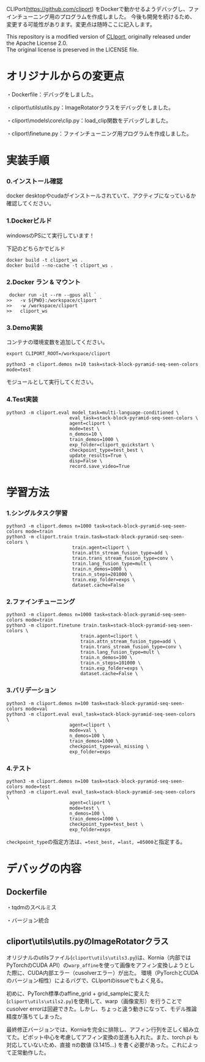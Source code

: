 CLIPort(https://github.com/cliport) をDockerで動かせるようデバッグし、ファインチューニング用のプログラムを作成しました。
今後も開発を続けるため、変更する可能性があります。変更点は随時ここに記入します。

This repository is a modified version of [CLIport](https://github.com/cliport/cliport), originally released under the Apache License 2.0.  
The original license is preserved in the LICENSE file.


# オリジナルからの変更点
・Dockerfile：デバッグをしました。

・cliport\utils\utils.py：ImageRotatorクラスをデバッグをしました。

・cliport\models\core\clip.py：load_clip関数をデバッグしました。

・cliport\finetune.py：ファインチューニング用プログラムを作成しました。

# 実装手順
### 0.インストール確認
docker desktopやcudaがインストールされていて、アクティブになっているか確認してください。

### 1.Dockerビルド
windowsのPSにて実行しています！

下記のどちらかでビルド
```
docker build -t cliport_ws .
docker build --no-cache -t cliport_ws .
```

### 2.Docker ラン & マウント
```
 docker run -it --rm --gpus all `
>>   -v ${PWD}:/workspace/cliport `
>>   -w /workspace/cliport `
>>   cliport_ws
```

### 3.Demo実装
コンテナの環境変数を追加してください。
```
export CLIPORT_ROOT=/workspace/cliport
```

```
python3 -m cliport.demos n=10 task=stack-block-pyramid-seq-seen-colors mode=test
```
モジュールとして実行してください。

### 4.Test実装
```
python3 -m cliport.eval model_task=multi-language-conditioned \
                       eval_task=stack-block-pyramid-seq-seen-colors \
                       agent=cliport \
                       mode=test \
                       n_demos=10 \
                       train_demos=1000 \
                       exp_folder=cliport_quickstart \
                       checkpoint_type=test_best \
                       update_results=True \
                       disp=False \
                       record.save_video=True
```

# 学習方法
### 1.シングルタスク学習
```
python3 -m cliport.demos n=1000 task=stack-block-pyramid-seq-seen-colors mode=train
python3 -m cliport.train train.task=stack-block-pyramid-seq-seen-colors \
                        train.agent=cliport \
                        train.attn_stream_fusion_type=add \
                        train.trans_stream_fusion_type=conv \
                        train.lang_fusion_type=mult \
                        train.n_demos=1000 \
                        train.n_steps=201000 \
                        train.exp_folder=exps \
                        dataset.cache=False 
```
### 2.ファインチューニング
```
python3 -m cliport.demos n=1000 task=stack-block-pyramid-seq-seen-colors mode=train
python3 -m cliport.finetune train.task=stack-block-pyramid-seq-seen-colors \
                           train.agent=cliport \
                           train.attn_stream_fusion_type=add \
                           train.trans_stream_fusion_type=conv \
                           train.lang_fusion_type=mult \
                           train.n_demos=100 \
                           train.n_steps=101000 \
                           train.exp_folder=exps \
                           dataset.cache=False \
```
### 3.バリデーション
```
python3 -m cliport.demos n=100 task=stack-block-pyramid-seq-seen-colors mode=val
python3 -m cliport.eval eval_task=stack-block-pyramid-seq-seen-colors \
                       agent=cliport \
                       mode=val \
                       n_demos=100 \
                       train_demos=1000 \
                       checkpoint_type=val_missing \
                       exp_folder=exps 
```

### 4.テスト
```
python3 -m cliport.demos n=100 task=stack-block-pyramid-seq-seen-colors mode=test
python3 -m cliport.eval eval_task=stack-block-pyramid-seq-seen-colors \
                       agent=cliport \
                       mode=test \
                       n_demos=100 \
                       train_demos=1000 \
                       checkpoint_type=test_best \
                       exp_folder=exps 
```
`checkpoint_type`の指定方法は、`=test_best, =last, =05000`と指定する。

# デバッグの内容
## Dockerfile
・tqdmのスペルミス

・バージョン統合
## cliport\utils\utils.pyのImageRotatorクラス
オリジナルのutilsファイル(`cliport\utils\utils3.py`)は、Kornia（内部ではPyTorchのCUDA API）の`warp_affine`を使って画像をアフィン変換しようとした際に、CUDA内部エラー（cusolverエラー）が出た。
環境（PyTorchとCUDAのバージョン相性）によるバグで、CLIportのissueでもよく見る。

初めに、PyTorch標準のaffine_grid + grid_sampleに変えた(`cliport\utils\utils2.py`)を使用して、warp（画像変形）を行うことでcusolver errorは回避できた。しかし、ちょっと違う動きになって、モデル推論精度が落ちてしまった。

最終修正バージョンでは、Korniaを完全に排除し、アフィン行列を正しく組み立てた。ピボット中心を考慮してアフィン変換の並進も入れた。また、torch.pi も対応していないため、直接 πの数値 (3.1415...) を書く必要があった。これによって正常動作した。




